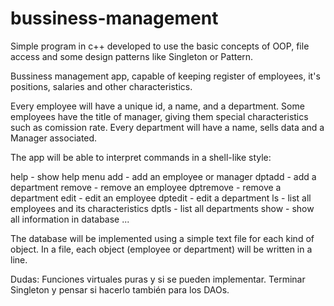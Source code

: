 # bussiness-management
Simple program in c++ developed to use the basic concepts of OOP, file access and some design patterns like Singleton or Pattern.

Bussiness management app, capable of keeping register of employees, it's 
positions, salaries and other characteristics.

Every employee will have a unique id, a name, and a department.
Some employees have the title of manager, giving them special characteristics 
such as comission rate.
Every department will have a name, sells data and a Manager 
associated.


The app will be able to interpret commands in a shell-like style:

help - show help menu
add - add an employee or manager
dptadd - add a department
remove - remove an employee
dptremove - remove a department
edit - edit an employee
dptedit - edit a department
ls - list all employees and its characteristics
dptls - list all departments
show - show all information in database
...


The database will be implemented using a simple text file for each kind of 
object. In a file, each object (employee or department) will be written in a 
line.


Dudas:
Funciones virtuales puras y si se pueden implementar.
Terminar Singleton y pensar si hacerlo también para los DAOs.

